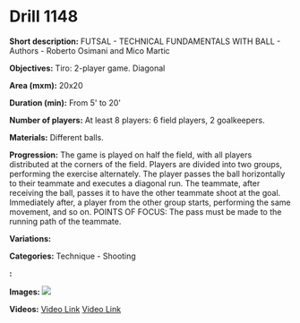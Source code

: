 # Drill 1148

**Short description:**
FUTSAL - TECHNICAL FUNDAMENTALS WITH BALL - Authors - Roberto Osimani and Mico Martic

**Objectives:**
Tiro: 2-player game. Diagonal

**Area (mxm):**
20x20

**Duration (min):**
From 5' to 20'

**Number of players:**
At least 8 players: 6 field players, 2 goalkeepers.

**Materials:**
Different balls.

**Progression:**
The game is played on half the field, with all players distributed at the corners of the field. Players are divided into two groups, performing the exercise alternately. The player passes the ball horizontally to their teammate and executes a diagonal run. The teammate, after receiving the ball, passes it to have the other teammate shoot at the goal. Immediately after, a player from the other group starts, performing the same movement, and so on. POINTS OF FOCUS: The pass must be made to the running path of the teammate.

**Variations:**


**Categories:**
Technique - Shooting

**:**


**Images:**
![](https://www.coachingfutsal.com/\images\e544f756eac131eb5717d828f3587ac2487825395643ee6ae1f6b1660488dbad87358c3839906ab7887fd40024004c9aedbf17ffdf853a35aef00af186433ebf52c1ec96da632.jpg)

**Videos:**
[Video Link](https://www.youtube.com/embed/kmnvnZ3duFc)
[Video Link](https://www.youtube.com/embed/h1KMJLMoeeI)

